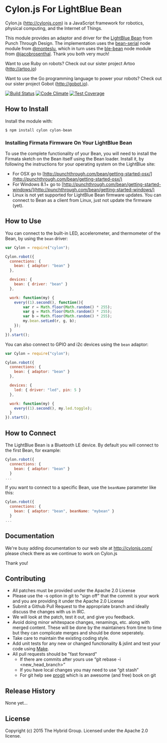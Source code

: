 # Cylon.js For LightBlue Bean

Cylon.js (http://cylonjs.com) is a JavaScript framework for robotics, physical computing, and the Internet of Things.

This module provides an adaptor and driver for the [LightBlue Bean](https://punchthrough.com/bean/) from Punch Through Design. The implementation uses the [bean-serial](https://github.com/monteslu/bean-serial) node module from [@monteslu](https://github.com/monteslu/), which in turn uses the [ble-bean](https://github.com/jacobrosenthal/ble-bean) node module from [@jacobrosenthal](https://github.com/jacobrosenthal/). Thank you both very much!

Want to use Ruby on robots? Check out our sister project Artoo (http://artoo.io)

Want to use the Go programming language to power your robots? Check out our sister project Gobot (http://gobot.io).

[![Build Status](https://secure.travis-ci.org/hybridgroup/cylon-bean.png?branch=master)](http://travis-ci.org/hybridgroup/cylon-bean) [![Code Climate](https://codeclimate.com/github/hybridgroup/cylon-bean/badges/gpa.svg)](https://codeclimate.com/github/hybridgroup/cylon-bean) [![Test Coverage](https://codeclimate.com/github/hybridgroup/cylon-bean/badges/coverage.svg)](https://codeclimate.com/github/hybridgroup/cylon-bean)

## How to Install

Install the module with:

    $ npm install cylon cylon-bean

### Installing Firmata Firmware On Your LightBlue Bean

To use the complete functionality of your Bean, you will need to install the Firmata sketch on the Bean itself using the Bean loader. Install it, by following the instructions for your operating system on the LightBlue site:

- For OSX go to [http://punchthrough.com/bean/getting-started-osx/](http://punchthrough.com/bean/getting-started-osx/)
- For Windows 8.1+ go to [http://punchthrough.com/bean/getting-started-windows/](http://punchthrough.com/bean/getting-started-windows/)
- Linux is not yet supported for LightBlue Bean firmware updates. You can connect to Bean as a client from Linux, just not update the firmware (yet).

## How to Use

You can connect to the built-in LED, accelerometer, and thermometer of the Bean, by using the `bean` driver:

```javascript
var Cylon = require("cylon");

Cylon.robot({
  connections: {
    bean: { adaptor: "bean" }
  },

  devices: {
    bean: { driver: "bean" }
  },

  work: function(my) {
    every((1).second(), function(){
    	var r = Math.floor(Math.random() * 255);
    	var g = Math.floor(Math.random() * 255);
    	var b = Math.floor(Math.random() * 255);
    	my.bean.setLed(r, g, b);
    });
  }
}).start();
```

You can also connect to GPIO and i2c devices using the `bean` adaptor:

```javascript
var Cylon = require("cylon");

Cylon.robot({
  connections: {
    bean: { adaptor: "bean" }
  },

  devices: {
    led: { driver: "led", pin: 5 }
  },

  work: function(my) {
    every((1).second(), my.led.toggle);
  }
}).start();
```

## How to Connect

The LightBlue Bean is a Bluetooth LE device. By default you will connect to the first Bean, for example:

```javascript
Cylon.robot({
  connections: {
    bean: { adaptor: "bean" }
  }
...
```

If you want to connect to a specific Bean, use the `beanName` parameter like this:

```javascript
Cylon.robot({
  connections: {
    bean: { adaptor: "bean", beanName: "mybean" }
  }
...
```

## Documentation

We're busy adding documentation to our web site at http://cylonjs.com/ please check there as we continue to work on Cylon.js

Thank you!

## Contributing

* All patches must be provided under the Apache 2.0 License
* Please use the -s option in git to "sign off" that the commit is your work and you are providing it under the Apache 2.0 License
* Submit a Github Pull Request to the appropriate branch and ideally discuss the changes with us in IRC.
* We will look at the patch, test it out, and give you feedback.
* Avoid doing minor whitespace changes, renamings, etc. along with merged content. These will be done by the maintainers from time to time but they can complicate merges and should be done seperately.
* Take care to maintain the existing coding style.
* Add unit tests for any new or changed functionality & jslint and test your code using [Make](http://www.gnu.org/software/make/).
* All pull requests should be "fast forward"
  * If there are commits after yours use “git rebase -i <new_head_branch>”
  * If you have local changes you may need to use “git stash”
  * For git help see [progit](http://git-scm.com/book) which is an awesome (and free) book on git

## Release History

None yet...

## License
Copyright (c) 2015 The Hybrid Group. Licensed under the Apache 2.0 license.